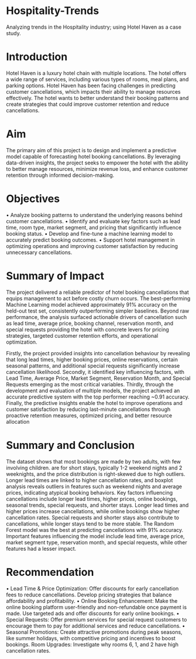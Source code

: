 # Hospitality-Trends
Analyzing trends in the Hospitality industry; using Hotel Haven as a case study.

# Introduction
Hotel Haven is a luxury hotel chain with multiple locations. The hotel offers a wide range of services, including various types of rooms, meal plans, and parking options.
Hotel Haven has been facing challenges in predicting customer cancellations, which impacts their ability to manage resources effectively. The hotel wants to better understand their booking patterns and create strategies that could improve customer retention and reduce cancellations.

# Aim
The primary aim of this project is to design and implement a predictive model capable of forecasting hotel booking cancellations. By leveraging data-driven insights, the project seeks to empower the hotel with the ability to better manage resources, minimize revenue loss, and enhance customer retention through informed decision-making.


# Objectives
•	Analyze booking patterns to understand the underlying reasons behind customer cancellations.
•	Identify and evaluate key factors such as lead time, room type, market segment, and pricing that significantly influence booking status.
•	Develop and fine-tune a machine learning model to accurately predict booking outcomes.
•	Support hotel management in optimizing operations and improving customer satisfaction by reducing unnecessary cancellations.

# Summary of Impact
The project delivered a reliable predictor of hotel booking cancellations that equips management to act before costly churn occurs. The best-performing Machine Learning model achieved approximately 91% accuracy on the held-out test set, consistently outperforming simpler baselines. Beyond raw performance, the analysis surfaced actionable drivers of cancellation such as lead time, average price, booking channel, reservation month, and special requests providing the hotel with concrete levers for pricing strategies, targeted customer retention efforts, and operational optimization. 

Firstly, the project provided insights into cancellation behaviour by revealing that long lead times, higher booking prices, online reservations, certain seasonal patterns, and additional special requests significantly increase cancellation likelihood. Secondly, it identified key influencing factors, with Lead Time, Average Price, Market Segment, Reservation Month, and Special Requests emerging as the most critical variables. Thirdly, through the development and evaluation of multiple models, the project achieved an accurate predictive system with the top performer reaching ~0.91 accuracy. 
Finally, the predictive insights enable the hotel to improve operations and customer satisfaction by reducing last-minute cancellations through proactive retention measures, optimized pricing, and better resource allocation





# Summary and Conclusion
The dataset shows that most bookings are made by two adults, with few involving children. are for short stays, typically 1-2 weekend nights and 2 weeknights, and the price distribution is right-skewed due to high outliers. Longer lead times are linked to higher cancellation rates, and boxplot analysis reveals outliers in features such as weekend nights and average prices, indicating atypical booking behaviors. Key factors influencing cancellations include longer lead times, higher prices, online bookings, seasonal trends, special requests, and shorter stays. Longer lead times and higher prices increase cancellations, while online bookings show higher cancellation rates. Special requests and shorter stays also contribute to cancellations, while longer stays tend to be more stable. The Random Forest model was the best at predicting cancellations with 91% accuracy. Important features influencing the model include lead time, average price, market segment type, reservation month, and special requests, while other features had a lesser impact.

# Recommendation
•	Lead Time & Price Optimization: Offer discounts for early cancellation fees to reduce cancellations. Develop pricing strategies that balance affordability and profitability.
•	Online Booking Enhancement: Make the online booking platform user-friendly and non-refundable once payment is made. Use targeted ads and offer discounts for early online bookings. 
•	Special Requests: Offer premium services for special request customers to encourage them to pay for additional services and reduce cancellations. 
•	Seasonal Promotions: Create attractive promotions during peak seasons, like summer holidays, with competitive pricing and incentives to boost bookings. Room Upgrades: Investigate why rooms 6, 1, and 2 have high cancellation rates.










